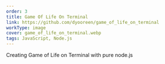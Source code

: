 ```yaml
---
order: 3
title: Game Of Life On Terminal
link: https://github.com/dyooreen/game_of_life_on_terminal
workType: image
cover: game_of_life_on_terminal.webp
tags: JavaScript, Node.js
---
```


Creating Game of Life on Terminal with pure node.js
